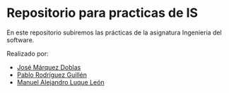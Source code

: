 # Repositorio para practicas de IS

En este repositorio subiremos las prácticas de la asignatura Ingenieria del software.

Realizado por:  

* [José Márquez Doblas](https://github.com/IronSenior)
* [Pablo Rodríguez Guillén](https://github.com/Pablorg99)
* [Manuel Alejandro Luque León](https://github.com/AlexTheMagnus)
